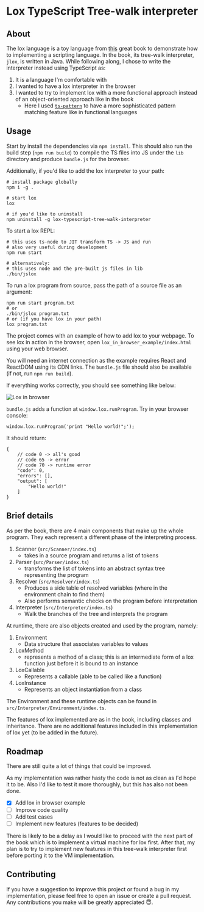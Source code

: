 
# Lox TypeScript Tree-walk interpreter

## About
The lox language is a toy language from [this](https://craftinginterpreters.com/) great book to demonstrate how to implementing a scripting language. In the book, its tree-walk interpreter, `jlox`, is written in Java. While following along, I chose to write the interpreter instead using TypeScript as:
1. It is a language I'm comfortable with
2. I wanted to have a lox interpreter in the browser
3. I wanted to try to implement lox with a more functional approach instead of an object-oriented approach like in the book
	- Here I used [`ts-pattern`](https://github.com/gvergnaud/ts-pattern) to have a more sophisticated pattern matching feature like in functional languages

## Usage
Start by install the dependencies via `npm install`. This should also run the build step (`npm run build`) to compile the TS files into JS under the `lib` directory and produce `bundle.js` for the browser.

Additionally, if you'd like to add the lox interpreter to your path:
```
# install package globally
npm i -g .

# start lox
lox

# if you'd like to uninstall
npm uninstall -g lox-typescript-tree-walk-interpreter
```

To start a lox REPL:
```
# this uses ts-node to JIT transform TS -> JS and run
# also very useful during development
npm run start

# alternatively:
# this uses node and the pre-built js files in lib
./bin/jslox
```

To run a lox program from source, pass the path of a source file as an argument:

```
npm run start program.txt
# or
./bin/jslox program.txt
# or (if you have lox in your path)
lox program.txt
```

The project comes with an example of how to add lox to your webpage. To see lox in action in the browser, open `lox_in_browser_example/index.html` using your web browser. 

You will need an internet connection as the example requires React and ReactDOM using its CDN links. The `bundle.js` file should also be available (if not, run `npm run build`).

If everything works correctly, you should see something like below:

![Lox in browser](./lox_in_browser_example/lox-in-browser.gif)

`bundle.js` adds a function at `window.lox.runProgram`. Try in your browser console:

```
window.lox.runProgram('print "Hello world!";');
```
It should return:
```
{
	// code 0 -> all's good
	// code 65 -> error
	// code 70 -> runtime error
    "code": 0,
    "errors": [],
    "output": [
        "Hello world!"
    ]
}
```

## Brief details
As per the book, there are 4 main components that make up the whole program. They each represent a different phase of the interpreting process.
1. Scanner (`src/Scanner/index.ts`)
	- takes in a source program and returns a list of tokens
2. Parser (`src/Parser/index.ts`)
	- transforms the list of tokens into an abstract syntax tree representing the program
3. Resolver (`src/Resolver/index.ts`)
	- Produces a side table of resolved variables (where in the environment chain to find them)
	- Also performs semantic checks on the program before interpretation
4. Interpreter (`src/Interpreter/index.ts`)
	- Walk the branches of the tree and interprets the program

At runtime, there are also objects created and used by the program, namely:
1. Environment
	- Data structure that associates variables to values
2. LoxMethod
	- represents a method of a class; this is an intermediate form of a lox function just before it is bound to an instance
3. LoxCallable
	- Represents a callable (able to be called like a function)
4. LoxInstance
	- Represents an object instantiation from a class

The Environment and these runtime objects can be found in `src/Interpreter/Environment/index.ts`.

The features of lox implemented are as in the book, including classes and inheritance. There are no additional features included in this implementation of lox yet (to be added in the future).

## Roadmap

There are still quite a lot of things that could be improved.

As my implementation was rather hasty the code is not as clean as I'd hope it to be. Also I'd like to test it more thoroughly, but this has also not been done.

- [x] Add lox in browser example
- [ ] Improve code quality
- [ ] Add test cases
- [ ] Implement new features (features to be decided)

There is likely to be a delay as I would like to proceed with the next part of the book which is to implement a virtual machine for lox first. After that, my plan is to try to implement new features in this tree-walk interpreter first before porting it to the VM implementation.

## Contributing

If you have a suggestion to improve this project or found a bug in my implementation, please feel free to open an issue or create a pull request. Any contributions you make will be greatly appreciated :innocent:.
